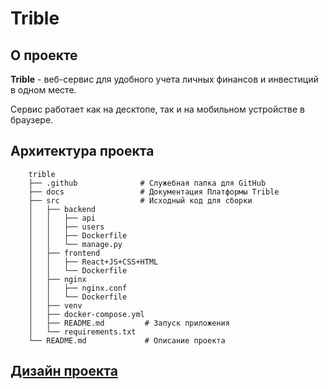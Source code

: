 # Trible

## О проекте

**Trible** - веб-сервис для удобного учета личных финансов и инвестиций в одном месте. 

Сервис работает как на десктопе, так и на мобильном устройстве в браузере.

## Архитектура проекта

```
    trible
    ├── .github              # Служебная папка для GitHub
    ├── docs                 # Документация Платформы Trible
    ├── src                  # Исходный код для сборки
    │   ├── backend
    │   │   ├── api
    │   │   ├── users
    │   │   ├── Dockerfile
    │   │   └── manage.py
    │   ├── frontend
    │   │   ├── React+JS+CSS+HTML
    │   │   └── Dockerfile
    │   ├── nginx
    │   │   ├── nginx.conf
    │   │   └── Dockerfile
    │   ├── venv
    │   ├── docker-compose.yml
    │   ├── README.md         # Запуск приложения
    │   └── requirements.txt
    └── README.md             # Описание проекта
```



## [Дизайн проекта](https://www.figma.com/file/qRd7z26ILzQNacVvj5tgCM/Trible?type=design&node-id=0%3A1&mode=design&t=pnXhf3fFxBdAgLuA-1)
